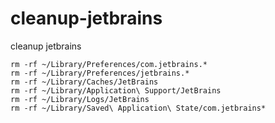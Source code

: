 # cleanup-jetbrains
cleanup jetbrains

```echo 'DONT FORGET TO RESTART FIRST!'
rm -rf ~/Library/Preferences/com.jetbrains.*
rm -rf ~/Library/Preferences/jetbrains.*
rm -rf ~/Library/Caches/JetBrains
rm -rf ~/Library/Application\ Support/JetBrains
rm -rf ~/Library/Logs/JetBrains
rm -rf ~/Library/Saved\ Application\ State/com.jetbrains*
